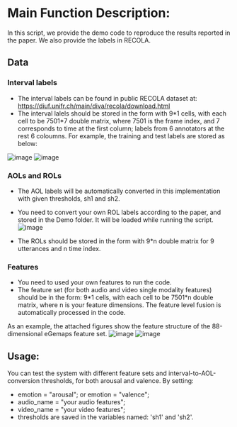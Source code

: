 # Main Function Description:
In this script, we provide the demo code to reproduce the results reported in the paper. We also provide the labels in RECOLA. 
 
## Data
### Interval labels
- The interval labels can be found in public RECOLA dataset at: https://diuf.unifr.ch/main/diva/recola/download.html
- The interval lalels should be stored in the form with 9\*1 cells, with each cell to be 7501\*7 double matrix, where 7501 is the frame index, and 7 corresponds to time at the  first column; labels from 6 annotators at the rest 6 coloumns. For example, the training and test labels are stored as below:

![image](https://user-images.githubusercontent.com/92004108/142169405-8632693a-505c-4709-85fe-d5535ca3cfc9.png)
![image](https://user-images.githubusercontent.com/92004108/142169468-ae7ab2c9-2652-443f-913a-85d227e84fd2.png)

### AOLs and ROLs
- The AOL labels will be automatically converted in this implementation with given thresholds, sh1 and sh2.
- You need to convert your own ROL labels according to the paper, and stored in the Demo folder. It will be loaded while running the script.
![image](https://user-images.githubusercontent.com/92004108/142172766-44d920c6-c73d-4254-9cdc-c7b187fb8da0.png)

- The ROLs should be stored in the form with 9\*n double matrix for 9 utterances and n time index.

### Features
- You need to used your own features to run the code. 
- The feature set (for both audio and video single modality features) should be in the form: 9\*1 cells, with each cell to be 7501\*n double matrix, where n is your feature dimensions. The feature level fusion is automatically processed in the code.

As an example, the attached figures show the feature structure of the 88-dimensional eGemaps feature set.
![image](https://user-images.githubusercontent.com/92004108/141737543-d5bbc5cf-5a7b-4aff-8df5-9dc09c8f6197.png)
![image](https://user-images.githubusercontent.com/92004108/141737656-bdaecd74-adc2-41ad-ad46-1026d5a839b9.png)


## Usage:
You can test the system with different feature sets and interval-to-AOL-conversion thresholds, for both arousal and valence.
By setting:

- emotion = "arousal"; or emotion = "valence";
- audio_name = "your audio features";
- video_name = "your video features";
- thresholds are saved in the variables named: 'sh1' and 'sh2'.

